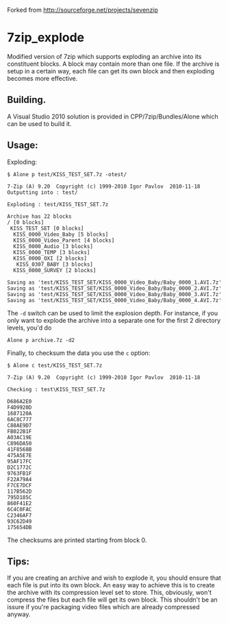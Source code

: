 Forked from http://sourceforge.net/projects/sevenzip

7zip_explode
=============

Modified version of 7zip which supports exploding an archive into its constituent blocks. A block may 
contain more than one file. If the archive is setup in a certain way, each file can get its own block and then
exploding becomes more effective. 

## Building.
A Visual Studio 2010 solution is provided in CPP/7zip/Bundles/Alone which can be used to build it.

## Usage:

Exploding:
```
$ Alone p test/KISS_TEST_SET.7z -otest/

7-Zip (A) 9.20  Copyright (c) 1999-2010 Igor Pavlov  2010-11-18
Outputting into : test/

Exploding : test/KISS_TEST_SET.7z

Archive has 22 blocks
/ [0 blocks]
 KISS_TEST_SET [0 blocks]
  KISS_0000_Video_Baby [5 blocks]
  KISS_0000_Video_Parent [4 blocks]
  KISS_0000_Audio [3 blocks]
  KISS_0000_TEMP [3 blocks]
  KISS_0000_OXI [2 blocks]
   KISS_0307_BABY [3 blocks]
  KISS_0000_SURVEY [2 blocks]

Saving as 'test/KISS_TEST_SET/KISS_0000_Video_Baby/Baby_0000_1.AVI.7z'
Saving as 'test/KISS_TEST_SET/KISS_0000_Video_Baby/Baby_0000_2.AVI.7z'
Saving as 'test/KISS_TEST_SET/KISS_0000_Video_Baby/Baby_0000_3.AVI.7z'
Saving as 'test/KISS_TEST_SET/KISS_0000_Video_Baby/Baby_0000_4.AVI.7z'

```

The `-d` switch can be used to limit the explosion depth. For instance, if you only want to explode the archive into
a separate one for the first 2 directory levels, you'd do

` Alone p archive.7z -d2 `

Finally, to checksum the data you use the `c` option:

```
$ Alone c test/KISS_TEST_SET.7z

7-Zip (A) 9.20  Copyright (c) 1999-2010 Igor Pavlov  2010-11-18

Checking : test\KISS_TEST_SET.7z

D686A2E0
F4D9920D
1687120A
6AC8C777
C88AE9D7
FB022B1F
A03AC19E
C896DA50
41F8568B
475A5E7E
95AF17FC
D2C1772C
9763FB1F
F22A79A4
F7CE7DCF
117B562D
795D185C
860F41E2
6C4C0FAC
C2346AF7
93C62D49
175654DB
```

The checksums are printed starting from block 0.

## Tips:
If you are creating an archive and wish to explode it, you should ensure that each file is put into its own block. An 
easy way to achieve this is to create the archive with its compression level set to store. This, obviously, won't
compress the files but each file will get its own block. This shouldn't be an issure if you're packaging video files
which are already compressed anyway.
